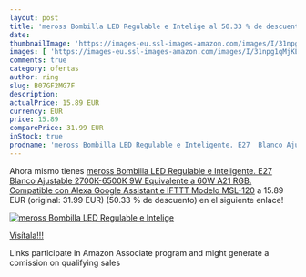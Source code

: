 ```yaml
---
layout: post
title: 'meross Bombilla LED Regulable e Intelige al 50.33 % de descuento'
date: 
thumbnailImage: 'https://images-eu.ssl-images-amazon.com/images/I/31npg1qMjKL._SL200_.jpg'
images: [ 'https://images-eu.ssl-images-amazon.com/images/I/31npg1qMjKL._SL200_.jpg' ]
comments: true
category: ofertas
author: ring
slug: B07GF2MG7F
description:
actualPrice: 15.89 EUR
currency: EUR
price: 15.89
comparePrice: 31.99 EUR
inStock: true
prodname: 'meross Bombilla LED Regulable e Inteligente. E27  Blanco Ajustable  2700K-6500K  9W Equivalente a 60W A21 RGB. Compatible con Alexa  Google Assistant e IFTTT Modelo MSL-120'
---
```


Ahora mismo tienes [meross Bombilla LED Regulable e Inteligente. E27  Blanco Ajustable  2700K-6500K  9W Equivalente a 60W A21 RGB. Compatible con Alexa  Google Assistant e IFTTT Modelo MSL-120](https://www.amazon.es/dp/B07GF2MG7F/?tag=tolees-21) a 15.89 EUR (original: 31.99 EUR) (50.33 %  de descuento) en el siguiente enlace!

[![meross Bombilla LED Regulable e Intelige](https://images-eu.ssl-images-amazon.com/images/I/31npg1qMjKL._SL200_.jpg)](https://www.amazon.es/dp/B07GF2MG7F/?tag=tolees-21)

[Visítala!!!](https://www.amazon.es/dp/B07GF2MG7F/?tag=tolees-21)

Links participate in Amazon Associate program and might generate a comission on qualifying sales
